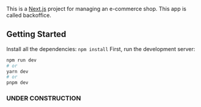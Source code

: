 This is a [Next.js](https://nextjs.org/) project for managing an e-commerce shop. This app is called backoffice.

## Getting Started

Install all the dependencies:
`npm install`
First, run the development server:

```bash
npm run dev
# or
yarn dev
# or
pnpm dev
```

### UNDER CONSTRUCTION
